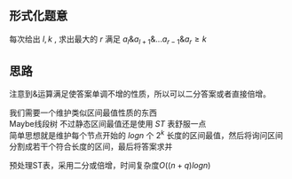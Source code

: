 ## 形式化题意
每次给出 $l, k$ , 求出最大的 $r$ 满足 $a_l \& a_{l + 1} \& ... a_{r - 1} \& a_r \ge k$
## 思路
注意到$\&$运算满足使答案单调不增的性质，所以可以二分答案或者直接倍增。

我们需要一个维护类似区间最值性质的东西  
Maybe线段树
不过静态区间最值还是使用 $ST$ 表舒服一点  
简单思想就是维护每个节点开始的 $logn$ 个 $2^k$ 长度的区间最值，然后将询问区间分割成若干个符合长度的区间，最后将答案求并  

预处理ST表，采用二分或倍增，时间复杂度$O((n + q)logn)$

